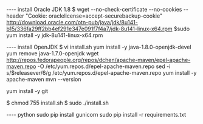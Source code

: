 ---- install Oracle JDK 1.8
$ wget --no-check-certificate --no-cookies --header "Cookie: oraclelicense=accept-securebackup-cookie" http://download.oracle.com/otn-pub/java/jdk/8u141-b15/336fa29ff2bb4ef291e347e091f7f4a7/jdk-8u141-linux-x64.rpm
$sudo yum install -y jdk-8u141-linux-x64.rpm

---- install OpenJDK
$ vi install.sh
yum install -y java-1.8.0-openjdk-devel
yum remove java-1.7.0-openjdk
wget http://repos.fedorapeople.org/repos/dchen/apache-maven/epel-apache-maven.repo -O /etc/yum.repos.d/epel-apache-maven.repo
sed -i s/\$releasever/6/g /etc/yum.repos.d/epel-apache-maven.repo
yum install -y apache-maven
mvn --version

yum install -y git 

$ chmod 755 install.sh
$ sudo ./install.sh


---- python
sudo pip install gunicorn
sudo pip install -r requirements.txt
